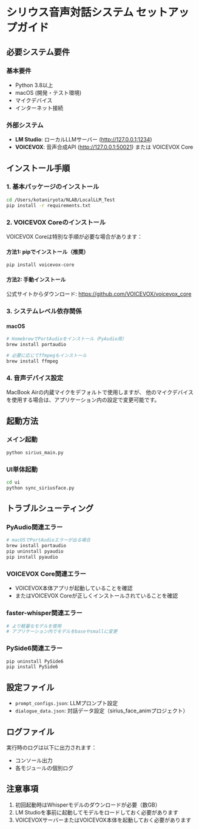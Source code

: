 # シリウス音声対話システム セットアップガイド

## 必要システム要件

### 基本要件
- Python 3.8以上
- macOS (開発・テスト環境)
- マイクデバイス
- インターネット接続

### 外部システム
- **LM Studio**: ローカルLLMサーバー (http://127.0.0.1:1234)
- **VOICEVOX**: 音声合成API (http://127.0.0.1:50021) または VOICEVOX Core

## インストール手順

### 1. 基本パッケージのインストール
```bash
cd /Users/kotaniryota/NLAB/LocalLLM_Test
pip install -r requirements.txt
```

### 2. VOICEVOX Coreのインストール
VOICEVOX Coreは特別な手順が必要な場合があります：

#### 方法1: pipでインストール（推奨）
```bash
pip install voicevox-core
```

#### 方法2: 手動インストール
公式サイトからダウンロード: https://github.com/VOICEVOX/voicevox_core

### 3. システムレベル依存関係

#### macOS
```bash
# HomebrewでPortAudioをインストール（PyAudio用）
brew install portaudio

# 必要に応じてffmpegもインストール
brew install ffmpeg
```

### 4. 音声デバイス設定
MacBook Airの内蔵マイクをデフォルトで使用しますが、
他のマイクデバイスを使用する場合は、アプリケーション内の設定で変更可能です。

## 起動方法

### メイン起動
```bash
python sirius_main.py
```

### UI単体起動
```bash
cd ui
python sync_siriusface.py
```

## トラブルシューティング

### PyAudio関連エラー
```bash
# macOSでPortAudioエラーが出る場合
brew install portaudio
pip uninstall pyaudio
pip install pyaudio
```

### VOICEVOX Core関連エラー
- VOICEVOX本体アプリが起動していることを確認
- またはVOICEVOX Coreが正しくインストールされていることを確認

### faster-whisper関連エラー
```bash
# より軽量なモデルを使用
# アプリケーション内でモデルをbaseやsmallに変更
```

### PySide6関連エラー
```bash
pip uninstall PySide6
pip install PySide6
```

## 設定ファイル
- `prompt_configs.json`: LLMプロンプト設定
- `dialogue_data.json`: 対話データ設定（sirius_face_animプロジェクト）

## ログファイル
実行時のログは以下に出力されます：
- コンソール出力
- 各モジュールの個別ログ

## 注意事項
1. 初回起動時はWhisperモデルのダウンロードが必要（数GB）
2. LM Studioを事前に起動してモデルをロードしておく必要があります
3. VOICEVOXサーバーまたはVOICEVOX本体を起動しておく必要があります